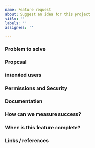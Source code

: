 ```yaml
---
name: Feature request
about: Suggest an idea for this project
title: ''
labels: ''
assignees: ''

---
```


### Problem to solve
<!-- What is the problem that needs to be solved? -->

### Proposal
<!-- How are we going to solve the problem? How does the proposed solution address the problem? -->

### Intended users
<!-- Who will use this feature? If known, be specific with user type (e.g. Developer). It's okay to write "Unknown" and fill this field in later.

### Further details
<!-- Include use cases, benefits, and/or goals -->

### Permissions and Security
<!-- What permissions are required to perform the described actions? Are they consistent with existing permissions? Is the proposed behavior consistent between the UI, API, and CLI?-->

### Documentation
<!-- What documentation needs to be added or changed if this proposal is implemented? -->

### How can we measure success?
<!-- What metrics can we use to know if the implemented solution adequately addresses the problem to be solved? -->

### When is this feature complete?
<!-- What are the acceptance criteria (business outcomes) that show that the solution has been fully completed? -->

### Links / references
<!-- Include any additional information that is useful for helping to understand the proposal -->

